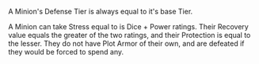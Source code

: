 A Minion's Defense Tier is always equal to it's base Tier.

A Minion can take Stress equal to is Dice + Power ratings. Their Recovery value equals the greater of the two ratings, and their Protection is equal to the lesser. They do not have Plot Armor of their own, and are defeated if they would be forced to spend any.